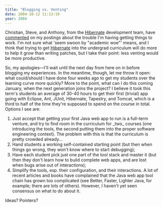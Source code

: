 ```yaml
---
title: "Blogging vs. Venting"
date: 2004-10-12 11:13:19
year: 2004
---
```

<p>Christian, Steve, and Anthony, from the <a href="http://www.hibernate.org">Hibernate</a> development team, have <a href="http://forum.hibernate.org/viewtopic.php?t=935189">commented</a> on my postings about the trouble I'm having getting things to work.  I'm not sure what 'seem swoon by "academic woe"' means, and I think that trying to get <a href="http://www.hibernate.org">Hibernate</a> into the undergrad curriculum will do more to help it grow than writing patches, but I take their point: less venting would be more productive.</p>

<p>So, my apologies—I'll wait until the next day from here on in before blogging my experiences.  In the meantime, though, let me throw it open: what could/should I have done four weeks ago to get my students over the learning curve more quickly?  More to the point, what can I do this coming January, when the next generation joins the project?  I believe it took this term's students an average of 30-40 hours to get their first (trivial) app going with Eclipse, Ant, JUnit, Hibernate, Tapestry, and Tomcat, which is a third to half of the time they're supposed to spend on the course in total.  Options I see are:</p>

<ol>

<li>Just accept that getting your first Java web app to run is a full-term venture, and try to find room in the curriculum for _two_ courses (one introducing the tools, the second putting them into the proper software engineering context).  The problem with this is that the curriculum is pretty crowded already...</li>

<li>Hand students a working self-contained starting point (but then when things go wrong, they won't know where to start debugging);</li>

<li>Have each student pick just one part of the tool stack and master it (but then they don't learn how to build complete web apps, and are lost when bugs arise out of interactions);</li>

<li>Simplify the tools, esp. their configuration, and their interactions.  A lot of recent articles and books have complained that the Java web app tool chain has grown too complicated (see Better, Faster, Lighter Java, for example; there are lots of others).  However, I haven't yet seen consensus on what to do about it.</li>

</ol>

<p>Ideas?  Pointers?</p>
